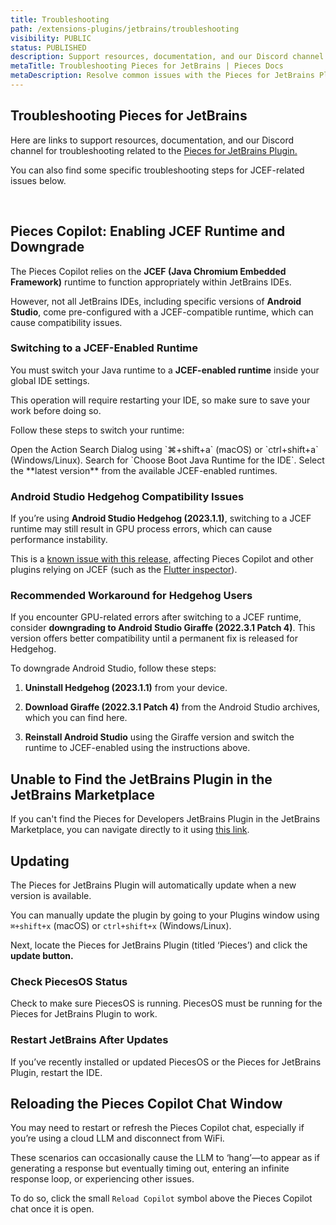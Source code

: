 ```yaml
---
title: Troubleshooting
path: /extensions-plugins/jetbrains/troubleshooting
visibility: PUBLIC
status: PUBLISHED
description: Support resources, documentation, and our Discord channel for troubleshooting the Pieces for JetBrains Plugin, along with troubleshooting steps for JCEF-related issues.
metaTitle: Troubleshooting Pieces for JetBrains | Pieces Docs
metaDescription: Resolve common issues with the Pieces for JetBrains Plugin using our troubleshooting guide for smooth and uninterrupted development.
---
```


## Troubleshooting Pieces for JetBrains

Here are links to support resources, documentation, and our Discord channel for troubleshooting related to the <a target="_blank" href="https://plugins.jetbrains.com/plugin/17328-pieces">Pieces for JetBrains Plugin.</a>

You can also find some specific troubleshooting steps for JCEF-related issues below.

<on-device-storage />

[​](/extensions-plugins/jetbrains#troubleshooting)

## Pieces Copilot: Enabling JCEF Runtime and Downgrade[​](/extensions-plugins/jetbrains#pieces-copilot-enabling-jcef-runtime-and-downgrade)

The Pieces Copilot relies on the **JCEF (Java Chromium Embedded Framework)** runtime to function appropriately within JetBrains IDEs.

However, not all JetBrains IDEs, including specific versions of **Android Studio**, come pre-configured with a JCEF-compatible runtime, which can cause compatibility issues.

### Switching to a JCEF-Enabled Runtime

You must switch your Java runtime to a **JCEF-enabled runtime** inside your global IDE settings.

<Callout type="alert">
  This operation will require restarting your IDE, so make sure to save your work before doing so.
</Callout>

Follow these steps to switch your runtime:

<Steps>
  <Step title="Open Action Search">
    Open the Action Search Dialog using `⌘+shift+a` (macOS) or `ctrl+shift+a` (Windows/Linux).
  </Step>

  <Step title="Search for Boot Runtime">
    Search for `Choose Boot Java Runtime for the IDE`.
  </Step>

  <Step title="Choose the Latest JCEF Runtime">
    Select the **latest version** from the available JCEF-enabled runtimes.
  </Step>

  <Step title="Restart IDE" />
</Steps>

### Android Studio Hedgehog Compatibility Issues

If you’re using **Android Studio Hedgehog (2023.1.1)**, switching to a JCEF runtime may still result in GPU process errors, which can cause performance instability.

This is a <a target="_blank" href="https://github.com/gitbito/bitoai/issues/174">known issue with this release,</a> affecting Pieces Copilot and other plugins relying on JCEF (such as the <a target="_blank" href="https://github.com/flutter/flutter-intellij/issues/7119">Flutter inspector</a>).

### Recommended Workaround for Hedgehog Users

If you encounter GPU-related errors after switching to a JCEF runtime, consider **downgrading to Android Studio Giraffe (2022.3.1 Patch 4)**. This version offers better compatibility until a permanent fix is released for Hedgehog.

To downgrade Android Studio, follow these steps:

1. **Uninstall Hedgehog (2023.1.1)** from your device.

2. **Download Giraffe (2022.3.1 Patch 4)** from the Android Studio archives, which you can find here.

3. **Reinstall Android Studio** using the Giraffe version and switch the runtime to JCEF-enabled using the instructions above.

## Unable to Find the JetBrains Plugin in the JetBrains Marketplace[​](/extensions-plugins/jetbrains#i-cant-find-the-pieces-jetbrains-plugin-in-the-jetbrains-marketplace)

If you can't find the Pieces for Developers JetBrains Plugin in the JetBrains Marketplace, you can navigate directly to it using <a target="_blank" href="https://plugins.jetbrains.com/plugin/17328-pieces--save-search-share--reuse-code-snippets">this link</a>.

## Updating[​](/extensions-plugins/jetbrains#updating)

The Pieces for JetBrains Plugin will automatically update when a new version is available.

You can manually update the plugin by going to your Plugins window using `⌘+shift+x` (macOS) or `ctrl+shift+x` (Windows/Linux).

Next, locate the Pieces for JetBrains Plugin (titled ‘Pieces’) and click the **update button.**

### Check PiecesOS Status

Check to make sure PiecesOS is running. PiecesOS must be running for the Pieces for JetBrains Plugin to work.

### Restart JetBrains After Updates

If you’ve recently installed or updated PiecesOS or the Pieces for JetBrains Plugin, restart the IDE.

## Reloading the Pieces Copilot Chat Window

You may need to restart or refresh the Pieces Copilot chat, especially if you’re using a cloud LLM and disconnect from WiFi.

These scenarios can occasionally cause the LLM to ‘hang’—to appear as if generating a response but eventually timing out, entering an infinite response loop, or experiencing other issues.

To do so, click the small `Reload Copilot` symbol above the Pieces Copilot chat once it is open.

<Image src="https://storage.googleapis.com/hashnode_product_documentation_assets/jetbrains_plugin_assets/jetbrains_plugin_assets/troubleshooting/reload_copilot.png" alt="" align="center" fullwidth="true" />